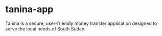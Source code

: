# tanina-app
Tanina is a secure, user-friendly money transfer application designed to serve the local needs of South Sudan.
